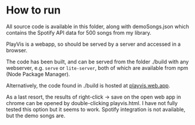 # How to run

All source code is available in this folder, along with demoSongs.json which contains the Spotify API data for 500 songs from my library.

PlayVis is a webapp, so should be served by a server and accessed in a browser.

The code has been built, and can be served from the folder ./build with any webserver, e.g. `serve` or `lite-server`, both of which are available from npm (Node Package Manager).

Alternatively, the code found in ./build is hosted at [playvis.web.app](https://playvis.web.app). 

As a last resort, the results of right-click -> save on the open web app in chrome can be opened by double-clicking playvis.html. I have not fully tested this option but it seems to work. Spotify integration is not available, but the demo songs are.